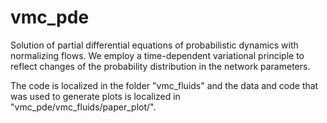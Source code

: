 # vmc_pde

Solution of partial differential equations of probabilistic dynamics with normalizing flows.
We employ a time-dependent variational principle to reflect changes of the probability distribution in the network parameters.

The code is localized in the folder "vmc_fluids" and the data and code that was used to generate plots is localized in "vmc_pde/vmc_fluids/paper_plot/".
